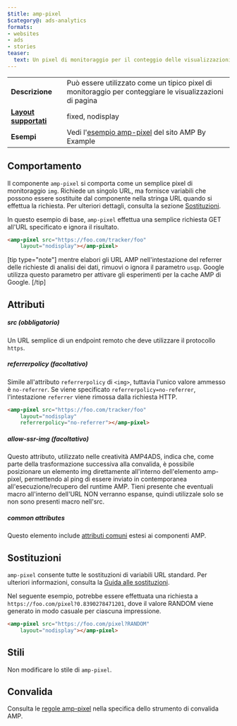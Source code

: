 ```yaml
---
$title: amp-pixel
$category@: ads-analytics
formats:
- websites
- ads
- stories
teaser:
  text: Un pixel di monitoraggio per il conteggio delle visualizzazioni di pagina.
---
```




<!--
       Copyright 2016 The AMP HTML Authors. All Rights Reserved.

       Licensed under the Apache License, Version 2.0 (the "License");
     you may not use this file except in compliance with the License.
     You may obtain a copy of the License at

     http://www.apache.org/licenses/LICENSE-2.0

     Unless required by applicable law or agreed to in writing, software
     distributed under the License is distributed on an "AS-IS" BASIS,
     WITHOUT WARRANTIES OR CONDITIONS OF ANY KIND, either express or implied.
     See the License for the specific language governing permissions and
     limitations under the License.
-->



<table>
  <tr>
    <td class="col-fourty"><strong>Descrizione</strong></td>
    <td>Può essere utilizzato come un tipico pixel di monitoraggio per conteggiare le visualizzazioni di pagina</td>
  </tr>
  <tr>
    <td class="col-fourty"><strong><a href="../../../documentation/guides-and-tutorials/develop/style_and_layout/control_layout.md">Layout supportati</a></strong></td>
    <td>fixed, nodisplay</td>
  </tr>
  <tr>
    <td class="col-fourty"><strong>Esempi</strong></td>
    <td>Vedi l'<a href="https://ampbyexample.com/components/amp-pixel/">esempio amp-pixel</a> del sito AMP By Example</td>
  </tr>
</table>

## Comportamento

Il componente `amp-pixel` si comporta come un semplice pixel di monitoraggio `img`. Richiede un singolo URL, ma fornisce variabili che possono essere sostituite dal componente nella stringa URL quando si effettua la richiesta. Per ulteriori dettagli, consulta la sezione [Sostituzioni](#substitutions).

In questo esempio di base, `amp-pixel` effettua una semplice richiesta GET all'URL specificato e ignora il risultato.

```html
<amp-pixel src="https://foo.com/tracker/foo"
    layout="nodisplay"></amp-pixel>
```

[tip type="note"]
mentre elabori gli URL AMP nell'intestazione del referrer delle richieste di analisi dei dati, rimuovi o ignora il parametro `usqp`. Google utilizza questo parametro per attivare gli esperimenti per la cache AMP di Google.
[/tip]

## Attributi

##### src (obbligatorio)

Un URL semplice di un endpoint remoto che deve utilizzare il protocollo `https`.

##### referrerpolicy (facoltativo)

Simile all'attributo `referrerpolicy` di `<img>`, tuttavia l'unico valore ammesso è `no-referrer`. Se viene specificato `referrerpolicy=no-referrer`, l'intestazione `referrer` viene rimossa dalla richiesta HTTP.

```html
<amp-pixel src="https://foo.com/tracker/foo"
    layout="nodisplay"
    referrerpolicy="no-referrer"></amp-pixel>
```

##### allow-ssr-img (facoltativo)

Questo attributo, utilizzato nelle creatività AMP4ADS, indica che, come parte della
trasformazione successiva alla convalida, è possibile posizionare un elemento img direttamente
all'interno dell'elemento amp-pixel, permettendo al ping di essere inviato in contemporanea all'esecuzione/recupero del runtime AMP.
Tieni presente che eventuali macro all'interno dell'URL NON verranno espanse,
quindi utilizzale solo se non sono presenti macro nell'src.

##### common attributes

Questo elemento include [attributi comuni](../../../documentation/guides-and-tutorials/learn/common_attributes.md) estesi ai componenti AMP.

## Sostituzioni

`amp-pixel` consente tutte le sostituzioni di variabili URL standard.
Per ulteriori informazioni, consulta la [Guida alle sostituzioni](https://github.com/ampproject/amphtml/blob/master/extensions/spec/amp-var-substitutions.md).

Nel seguente esempio, potrebbe essere effettuata una richiesta a `https://foo.com/pixel?0.8390278471201`, dove il valore RANDOM viene generato in modo casuale per ciascuna impressione.

```html
<amp-pixel src="https://foo.com/pixel?RANDOM"
    layout="nodisplay"></amp-pixel>
```

## Stili

Non modificare lo stile di `amp-pixel`.

## Convalida

Consulta le [regole amp-pixel](https://github.com/ampproject/amphtml/blob/master/validator/validator-main.protoascii) nella specifica dello strumento di convalida AMP.

